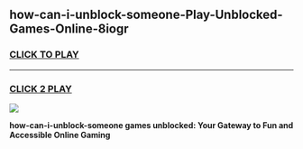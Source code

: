 
## how-can-i-unblock-someone-Play-Unblocked-Games-Online-8iogr
<h3>
<a href="https://premium76.site?title=how-can-i-unblock-someone&ref=25A">CLICK TO PLAY</a></h3>
<hr>

<h3>
<a href="https://premium76.site?title=how-can-i-unblock-someone&ref=25A">CLICK 2 PLAY</a>
  
</h3>

<a href="https://premium76.site?title=how-can-i-unblock-someone&ref=25A"><img src="https://clearcache.store/games.png"></a>


**how-can-i-unblock-someone games unblocked: Your Gateway to Fun and Accessible Online Gaming**
